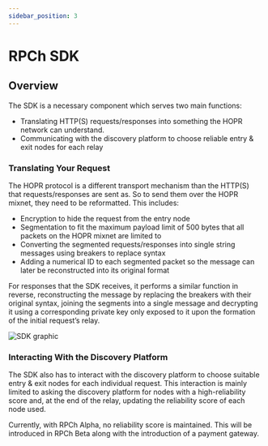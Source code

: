 ```yaml
---
sidebar_position: 3
---
```


# RPCh SDK

## Overview

The SDK is a necessary component which serves two main functions:

- Translating HTTP(S) requests/responses into something the HOPR network can understand.
- Communicating with the discovery platform to choose reliable entry & exit nodes for each relay

### Translating Your Request

The HOPR protocol is a different transport mechanism than the HTTP(S) that requests/responses are sent as. So to send them over the HOPR mixnet, they need to be reformatted. This includes:

- Encryption to hide the request from the entry node
- Segmentation to fit the maximum payload limit of 500 bytes that all packets on the HOPR mixnet are limited to
- Converting the segmented requests/responses into single string messages using breakers to replace syntax
- Adding a numerical ID to each segmented packet so the message can later be reconstructed into its original format

For responses that the SDK receives, it performs a similar function in reverse, reconstructing the message by replacing the breakers with their original syntax, joining the segments into a single message and decrypting it using a corresponding private key only exposed to it upon the formation of the initial request’s relay.

![SDK graphic](/img/SDK_graphic.png)

### Interacting With the Discovery Platform

The SDK also has to interact with the discovery platform to choose suitable entry & exit nodes for each individual request. This interaction is mainly limited to asking the discovery platform for nodes with a high-reliability score and, at the end of the relay, updating the reliability score of each node used.

Currently, with RPCh Alpha, no reliability score is maintained. This will be introduced in RPCh Beta along with the introduction of a payment gateway.


<!--
### Kevlar

Kevlar adds light client verification, verifying the integrity of responses sent back from the RPC provider. It requests block headers from a given list of provers and generates several requests for every response that passes through Kevlar. It will then attempt to sync to the latest beacon chain block header to verify the integrity of the following RPC response.
-->